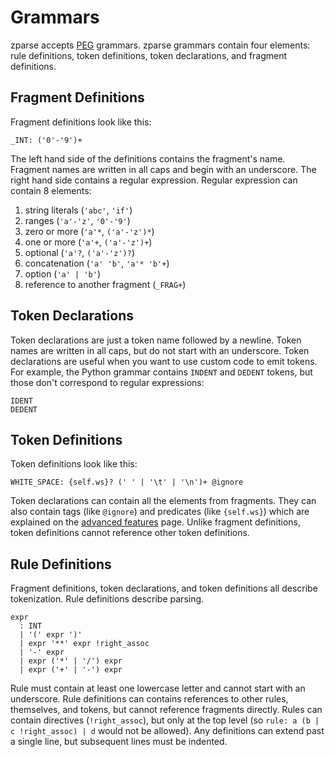 # Grammars

zparse accepts [PEG](https://en.wikipedia.org/wiki/Parsing_expression_grammar) grammars. zparse grammars contain four elements: rule definitions, token definitions, token declarations, and fragment definitions.

## Fragment Definitions

Fragment definitions look like this:

```
_INT: ('0'-'9')+
```

The left hand side of the definitions contains the fragment's name. Fragment names are written in all caps and begin with an underscore. The right hand side contains a regular expression. Regular expression can contain 8 elements:
1. string literals (`'abc'`, `'if'`)
2. ranges (`'a'-'z'`, `'0'-'9'`)
3. zero or more (`'a'*`, `('a'-'z')*`)
4. one or more (`'a'+`, `('a'-'z')+`)
5. optional (`'a'?`, `('a'-'z')?`)
6. concatenation (`'a' 'b'`, `'a'* 'b'+`)
7. option (`'a' | 'b'`)
8. reference to another fragment (`_FRAG+`)

## Token Declarations

Token declarations are just a token name followed by a newline. Token names are written in all caps, but do not start with an underscore. Token declarations are useful when you want to use custom code to emit tokens. For example, the Python grammar contains `INDENT` and `DEDENT` tokens, but those don't correspond to regular expressions:

```
IDENT
DEDENT
```

## Token Definitions

Token definitions look like this:

```
WHITE_SPACE: {self.ws}? (' ' | '\t' | '\n')+ @ignore
```

Token declarations can contain all the elements from fragments. They can also contain tags (like `@ignore`) and predicates (like `{self.ws}`) which are explained on the [advanced features](./advanced.md) page. Unlike fragment definitions, token definitions cannot reference other token definitions.

## Rule Definitions

Fragment definitions, token declarations, and token definitions all describe tokenization. Rule definitions describe parsing.

```
expr
  : INT
  | '(' expr ')'
  | expr '**' expr !right_assoc
  | '-' expr
  | expr ('*' | '/') expr
  | expr ('+' | '-') expr
```

Rule must contain at least one lowercase letter and cannot start with an underscore. Rule definitions can contains references to other rules, themselves, and tokens, but cannot reference fragments directly. Rules can contain directives (`!right_assoc`), but only at the top level (so `rule: a (b | c !right_assoc) | d` would not be allowed). Any definitions can extend past a single line, but subsequent lines must be indented.